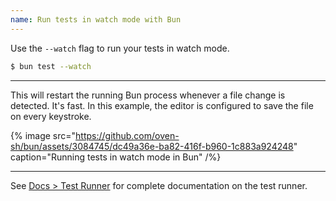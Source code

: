 ```yaml
---
name: Run tests in watch mode with Bun
---
```


Use the `--watch` flag to run your tests in watch mode.

```sh
$ bun test --watch
```

---

This will restart the running Bun process whenever a file change is detected. It's fast. In this example, the editor is configured to save the file on every keystroke.

{% image src="https://github.com/oven-sh/bun/assets/3084745/dc49a36e-ba82-416f-b960-1c883a924248" caption="Running tests in watch mode in Bun" /%}

---

See [Docs > Test Runner](https://bun.sh/docs/cli/test) for complete documentation on the test runner.
